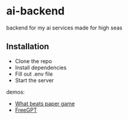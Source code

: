 # ai-backend

backend for my ai services made for high seas

## Installation

- Clone the repo
- Install dependencies
- Fill out .env file
- Start the server

demos:

- [What beats paper game](https://whatbeatspaper.ch3n.cc)
- [FreeGPT](https://ai.ch3n.cc)
